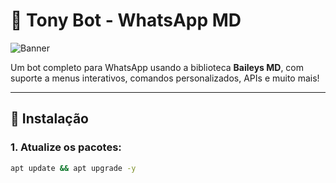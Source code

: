 # 🤖 Tony Bot - WhatsApp MD

![Banner](https://files.catbox.moe/4x6klr.jpg)

Um bot completo para WhatsApp usando a biblioteca **Baileys MD**, com suporte a menus interativos, comandos personalizados, APIs e muito mais!

---

## 🔧 Instalação

### 1. Atualize os pacotes:
```bash
apt update && apt upgrade -y
